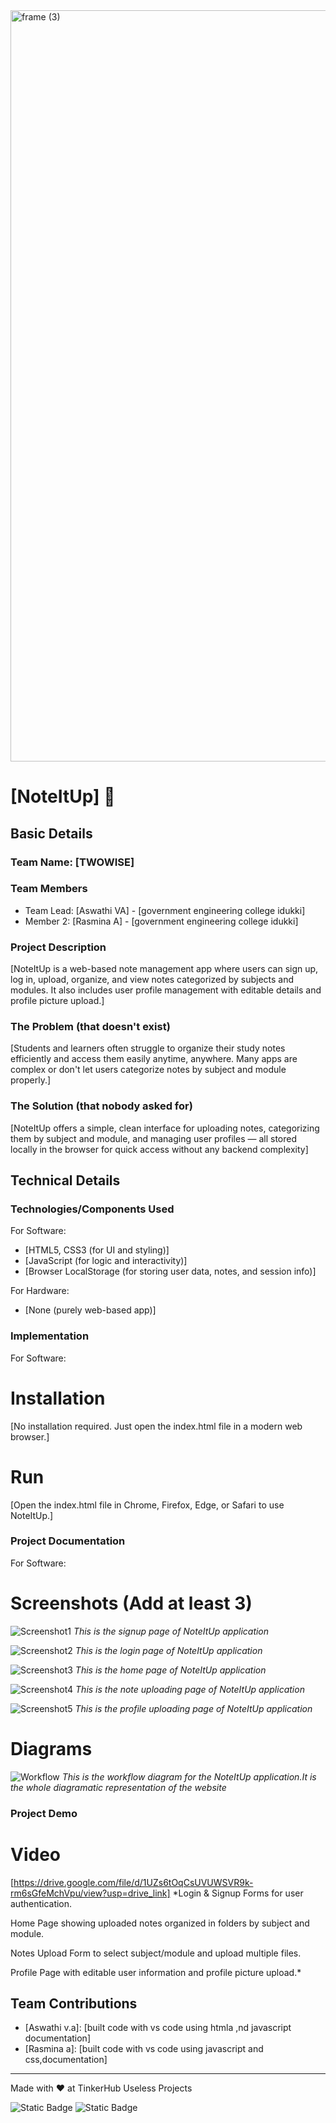 <img width="3188" height="1202" alt="frame (3)" src="https://github.com/user-attachments/assets/517ad8e9-ad22-457d-9538-a9e62d137cd7" />


# [NoteItUp] 🎯


## Basic Details
### Team Name: [TWOWISE]


### Team Members
- Team Lead: [Aswathi VA] - [government engineering college idukki]
- Member 2: [Rasmina A] - [government engineering college idukki]
### Project Description
[NoteItUp is a web-based note management app where users can sign up, log in, upload, organize, and view notes categorized by subjects and modules. It also includes user profile management with editable details and profile picture upload.]

### The Problem (that doesn't exist)
[Students and learners often struggle to organize their study notes efficiently and access them easily anytime, anywhere. Many apps are complex or don't let users categorize notes by subject and module properly.]

### The Solution (that nobody asked for)
[NoteItUp offers a simple, clean interface for uploading notes, categorizing them by subject and module, and managing user profiles — all stored locally in the browser for quick access without any backend complexity]

## Technical Details
### Technologies/Components Used
For Software:
- [HTML5, CSS3 (for UI and styling)]
- [JavaScript (for logic and interactivity)]
- [Browser LocalStorage (for storing user data, notes, and session info)]


For Hardware:
- [None (purely web-based app)]


### Implementation
For Software:
# Installation
[No installation required. Just open the index.html file in a modern web browser.]

# Run
[Open the index.html file in Chrome, Firefox, Edge, or Safari to use NoteItUp.]

### Project Documentation
For Software:

# Screenshots (Add at least 3)
![Screenshot1](img2.png)
*This is the signup page of NoteItUp application*

![Screenshot2](img1.png)
*This is the login page of NoteItUp application*

![Screenshot3](img3.png)
*This is the home page of NoteItUp application*


![Screenshot4](img4.png)
*This is the note uploading  page of NoteItUp application*


![Screenshot5](img5.png)
*This is the profile uploading page of NoteItUp application*


# Diagrams
![Workflow](diagram.png)
*This is the workflow diagram for the NoteItUp application.It is the whole diagramatic representation of the website*




### Project Demo
# Video
[https://drive.google.com/file/d/1UZs6tOqCsUVUWSVR9k-rm6sGfeMchVpu/view?usp=drive_link]
*Login & Signup Forms for user authentication.

Home Page showing uploaded notes organized in folders by subject and module.

Notes Upload Form to select subject/module and upload multiple files.

Profile Page with editable user information and profile picture upload.*

## Team Contributions
- [Aswathi v.a]: [built code with vs code using htmla ,nd javascript documentation]
- [Rasmina a]: [built code with vs code using javascript and css,documentation]


---
Made with ❤️ at TinkerHub Useless Projects 

![Static Badge](https://img.shields.io/badge/TinkerHub-24?color=%23000000&link=https%3A%2F%2Fwww.tinkerhub.org%2F)
![Static Badge](https://img.shields.io/badge/UselessProjects--25-25?link=https%3A%2F%2Fwww.tinkerhub.org%2Fevents%2FQ2Q1TQKX6Q%2FUseless%2520Projects)




